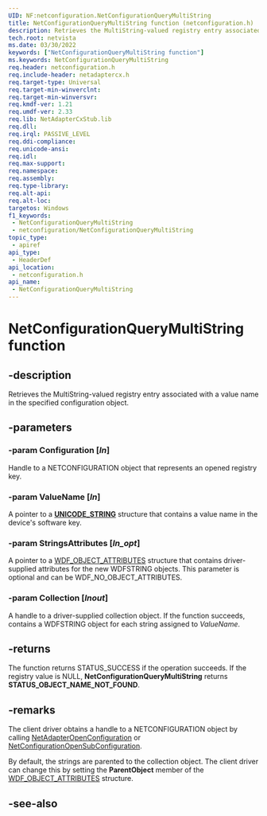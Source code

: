 ```yaml
---
UID: NF:netconfiguration.NetConfigurationQueryMultiString
title: NetConfigurationQueryMultiString function (netconfiguration.h)
description: Retrieves the MultiString-valued registry entry associated with a value name in the specified configuration object.
tech.root: netvista
ms.date: 03/30/2022
keywords: ["NetConfigurationQueryMultiString function"]
ms.keywords: NetConfigurationQueryMultiString
req.header: netconfiguration.h
req.include-header: netadaptercx.h
req.target-type: Universal
req.target-min-winverclnt: 
req.target-min-winversvr: 
req.kmdf-ver: 1.21
req.umdf-ver: 2.33 
req.lib: NetAdapterCxStub.lib
req.dll: 
req.irql: PASSIVE_LEVEL
req.ddi-compliance: 
req.unicode-ansi: 
req.idl: 
req.max-support: 
req.namespace: 
req.assembly: 
req.type-library: 
req.alt-api: 
req.alt-loc: 
targetos: Windows
f1_keywords:
 - NetConfigurationQueryMultiString
 - netconfiguration/NetConfigurationQueryMultiString
topic_type:
 - apiref
api_type:
 - HeaderDef
api_location:
 - netconfiguration.h
api_name:
 - NetConfigurationQueryMultiString
---
```


# NetConfigurationQueryMultiString function


## -description

Retrieves the MultiString-valued registry entry associated with a value name in the specified configuration object.

## -parameters

### -param Configuration [_In_]

Handle to a NETCONFIGURATION object that represents an opened registry key.

### -param ValueName [_In_]

A pointer to a [**UNICODE_STRING**](/windows/win32/api/ntdef/ns-ntdef-_unicode_string) structure that contains a value name in the device's software key.

### -param StringsAttributes [_In_opt_]

A pointer to a [WDF_OBJECT_ATTRIBUTES](../wdfobject/ns-wdfobject-_wdf_object_attributes.md) structure that contains driver-supplied attributes for the new WDFSTRING objects. This parameter is optional and can be WDF_NO_OBJECT_ATTRIBUTES.

### -param Collection [_Inout_]

A handle to a driver-supplied collection object. If the function succeeds, contains a WDFSTRING object for each string assigned to *ValueName*.

## -returns

The function returns STATUS_SUCCESS if the operation succeeds. If the registry value is NULL, **NetConfigurationQueryMultiString** returns **STATUS_OBJECT_NAME_NOT_FOUND**.

## -remarks

The client driver obtains a handle to a NETCONFIGURATION object by calling [NetAdapterOpenConfiguration](../netadapter/nf-netadapter-netadapteropenconfiguration.md) or [NetConfigurationOpenSubConfiguration](nf-netconfiguration-netconfigurationopensubconfiguration.md).

By default, the strings are parented to the collection object. The client driver can change this by setting the **ParentObject** member of the [WDF_OBJECT_ATTRIBUTES](../wdfobject/ns-wdfobject-_wdf_object_attributes.md) structure.

## -see-also
